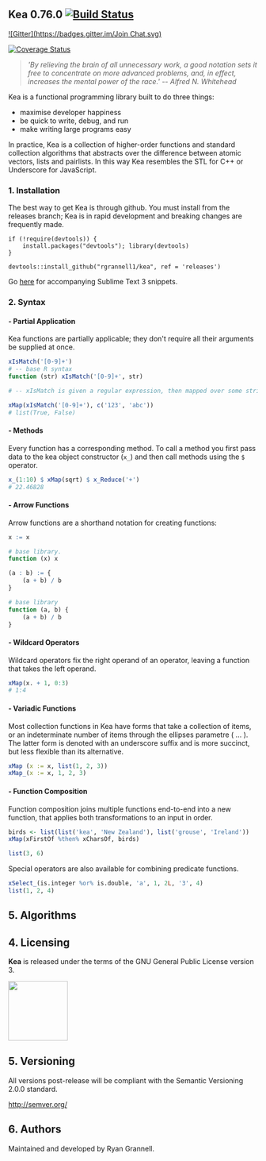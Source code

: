 
Kea 0.76.0 [![Build Status](https://travis-ci.org/rgrannell1/kea.png)](https://travis-ci.org/rgrannell1/kea)
-----------------------------------
[![Gitter](https://badges.gitter.im/Join Chat.svg)](https://gitter.im/rgrannell1/kea?utm_source=badge&utm_medium=badge&utm_campaign=pr-badge&utm_content=badge)

[![Coverage Status](https://img.shields.io/coveralls/rgrannell1/kea.svg)](https://coveralls.io/r/rgrannell1/kea)

> *'By relieving the brain of all unnecessary work, a good notation sets it free to concentrate on more advanced problems, and, in effect, increases the mental power of the race.' -- Alfred N. Whitehead*

Kea is a functional programming library built to do three things:

* maximise developer happiness
* be quick to write, debug, and run
* make writing large programs easy

In practice, Kea is a collection of higher-order functions and standard collection algorithms that abstracts over the difference between atomic vectors, lists and pairlists. In this way Kea resembles the STL for C++ or Underscore for JavaScript.

### 1. Installation

The best way to get Kea is through github. You must install from the releases branch; Kea is in rapid development and breaking changes are frequently made.

```splus
if (!require(devtools)) {
    install.packages("devtools"); library(devtools)
}

devtools::install_github("rgrannell1/kea", ref = 'releases')
```

Go [here](https://github.com/rgrannell1/kea-snippets) for accompanying Sublime Text 3 snippets.

### 2. Syntax

#### - Partial Application

Kea functions are partially applicable; they don't require all their arguments be supplied at once.

```r
xIsMatch('[0-9]+')
# -- base R syntax
function (str) xIsMatch('[0-9]+', str)

# -- xIsMatch is given a regular expression, then mapped over some strings.

xMap(xIsMatch('[0-9]+'), c('123', 'abc'))
# list(True, False)
```

#### - Methods

Every function has a corresponding method. To call a method you first pass data
to the kea object constructor (`x_`) and then call methods using the `$` operator.

```r
x_(1:10) $ xMap(sqrt) $ x_Reduce('+')
# 22.46828
```

#### - Arrow Functions

Arrow functions are a shorthand notation for creating functions:

```r
x := x

# base library.
function (x) x

(a : b) := {
	(a + b) / b
}

# base library
function (a, b) {
	(a + b) / b
}
```

#### - Wildcard Operators

Wildcard operators fix the right operand of an operator, leaving a function that takes the left operand.

```r
xMap(x. + 1, 0:3)
# 1:4
```

#### - Variadic Functions

Most collection functions in Kea have forms that take a collection of items, or an indeterminate number of items through the ellipses parametre ( ... ). The latter form is denoted with an underscore suffix and is more succinct, but less flexible than its alternative.

```r
xMap (x := x, list(1, 2, 3))
xMap_(x := x, 1, 2, 3)
```

#### - Function Composition

Function composition joins multiple functions end-to-end into a new function, that applies both transformations to an input in order.

```r
birds <- list(list('kea', 'New Zealand'), list('grouse', 'Ireland'))
xMap(xFirstOf %then% xCharsOf, birds)

list(3, 6)
```

Special operators are also available for combining predicate functions.

```r
xSelect_(is.integer %or% is.double, 'a', 1, 2L, '3', 4)
list(1, 2, 4)
```

## 5. Algorithms

## 4. Licensing

**Kea** is released under the terms of the GNU General Public License version 3.

<img src="https://raw.githubusercontent.com/rgrannell1/kea/develop/gpl3.png" height = "120"> </img>

## 5. Versioning

All versions post-release will be compliant with the Semantic Versioning 2.0.0 standard.

http://semver.org/

## 6. Authors

Maintained and developed by Ryan Grannell.
